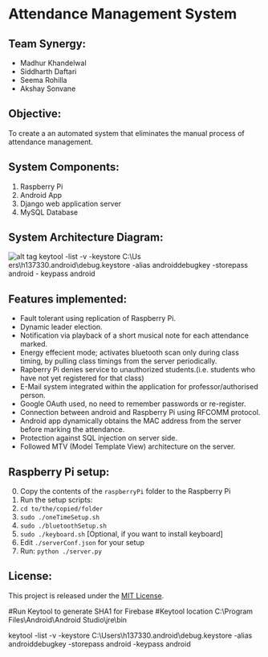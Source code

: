 # Attendance Management System
## Team Synergy:
* Madhur Khandelwal
* Siddharth Daftari
* Seema Rohilla
* Akshay Sonvane

## Objective:
To create a an automated system that eliminates the manual process of attendance management.

## System Components:
1. Raspberry Pi 
2. Android App
3. Django web application server
4. MySQL Database

## System Architecture Diagram:

![alt tag](https://github.com/siddharth-daftari/testRepo/blob/master/Architecture_Diagram.png)
keytool -list -v -keystore C:\Us
ers\h137330\.android\debug.keystore  -alias androiddebugkey -storepass android -
keypass android
## Features implemented:
* Fault tolerant using replication of Raspberry Pi.
* Dynamic leader election.
* Notification via playback of a short musical note for each attendance marked.
* Energy effecient mode; activates bluetooth scan only during class timing, by pulling class timings from the server periodically.
* Rapberry Pi denies service to unauthorized students.(i.e. students who have not yet registered for that class)
* E-Mail system integrated within the application for professor/authorised person.
* Google OAuth used, no need to remember passwords or re-register.
* Connection between android and Raspberry Pi using RFCOMM protocol.
* Android app dynamically obtains the MAC address from the server before marking the attendance.
* Protection against SQL injection on server side.
* Followed MTV (Model Template View) architecture on the server.

## Raspberry Pi setup:
0. Copy the contents of the `raspberryPi` folder to the Raspberry Pi
1. Run the setup scripts:
  1. `cd to/the/copied/folder`
  2. `sudo ./oneTimeSetup.sh`
  3. `sudo ./bluetoothSetup.sh`
  4. `sudo ./keyboard.sh` [Optional, if you want to install keyboard]
2. Edit `./serverConf.json` for your setup
3. Run:
    `python ./server.py`
    

## License:

This project is released under the [MIT License](https://github.com/siddharth-daftari/Attendance-Management-System/blob/master/LICENSE.txt).

#Run Keytool to generate SHA1 for Firebase
#Keytool location C:\Program Files\Android\Android Studio\jre\bin

keytool -list -v -keystore C:\Users\h137330\.android\debug.keystore  -alias androiddebugkey -storepass android -keypass android
  
